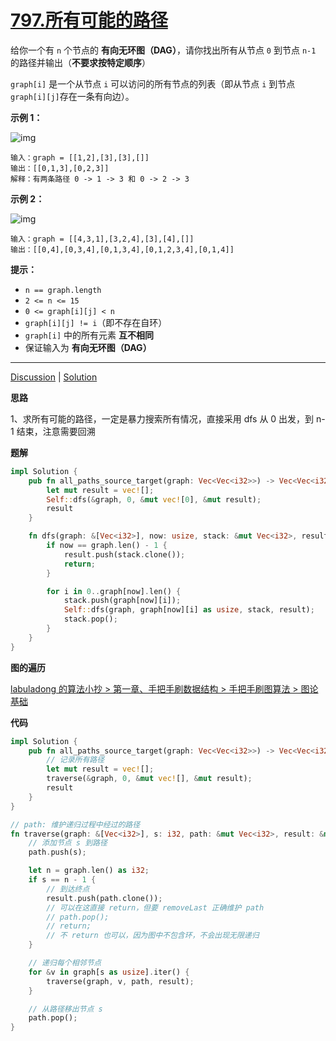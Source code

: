# [797.所有可能的路径](https://leetcode.cn/problems/all-paths-from-source-to-target/description/)

给你一个有 `n` 个节点的 **有向无环图（DAG）**，请你找出所有从节点 `0` 到节点 `n-1` 的路径并输出（**不要求按特定顺序**）

 `graph[i]` 是一个从节点 `i` 可以访问的所有节点的列表（即从节点 `i` 到节点 `graph[i][j]`存在一条有向边）。

 

**示例 1：**

![img](https://assets.leetcode.com/uploads/2020/09/28/all_1.jpg)

```
输入：graph = [[1,2],[3],[3],[]]
输出：[[0,1,3],[0,2,3]]
解释：有两条路径 0 -> 1 -> 3 和 0 -> 2 -> 3
```

**示例 2：**

![img](https://assets.leetcode.com/uploads/2020/09/28/all_2.jpg)

```
输入：graph = [[4,3,1],[3,2,4],[3],[4],[]]
输出：[[0,4],[0,3,4],[0,1,3,4],[0,1,2,3,4],[0,1,4]]
```

 

**提示：**

- `n == graph.length`
- `2 <= n <= 15`
- `0 <= graph[i][j] < n`
- `graph[i][j] != i`（即不存在自环）
- `graph[i]` 中的所有元素 **互不相同**
- 保证输入为 **有向无环图（DAG）**

 

------

[Discussion](https://leetcode.cn/problems/all-paths-from-source-to-target/comments/) | [Solution](https://leetcode.cn/problems/all-paths-from-source-to-target/solution/)

**思路**

1、求所有可能的路径，一定是暴力搜索所有情况，直接采用 dfs 从 0 出发，到 n-1 结束，注意需要回溯

**题解**

```rust
impl Solution {
    pub fn all_paths_source_target(graph: Vec<Vec<i32>>) -> Vec<Vec<i32>> {
        let mut result = vec![];
        Self::dfs(&graph, 0, &mut vec![0], &mut result);
        result
    }

    fn dfs(graph: &[Vec<i32>], now: usize, stack: &mut Vec<i32>, result: &mut Vec<Vec<i32>>) {
        if now == graph.len() - 1 {
            result.push(stack.clone());
            return;
        }

        for i in 0..graph[now].len() {
            stack.push(graph[now][i]);
            Self::dfs(graph, graph[now][i] as usize, stack, result);
            stack.pop();
        }
    }
}
```

**图的遍历**

[labuladong 的算法小抄 > 第一章、手把手刷数据结构 > 手把手刷图算法 > 图论基础](https://labuladong.github.io/algo/2/20/47/)

**代码**

```rust
impl Solution {
    pub fn all_paths_source_target(graph: Vec<Vec<i32>>) -> Vec<Vec<i32>> {
        // 记录所有路径
        let mut result = vec![];
        traverse(&graph, 0, &mut vec![], &mut result);
        result
    }
}

// path: 维护递归过程中经过的路径
fn traverse(graph: &[Vec<i32>], s: i32, path: &mut Vec<i32>, result: &mut Vec<Vec<i32>>) {
    // 添加节点 s 到路径
    path.push(s);

    let n = graph.len() as i32;
    if s == n - 1 {
        // 到达终点
        result.push(path.clone());
        // 可以在这直接 return，但要 removeLast 正确维护 path
        // path.pop();
        // return;
        // 不 return 也可以，因为图中不包含环，不会出现无限递归
    }

    // 递归每个相邻节点
    for &v in graph[s as usize].iter() {
        traverse(graph, v, path, result);
    }

    // 从路径移出节点 s
    path.pop();
}
```

